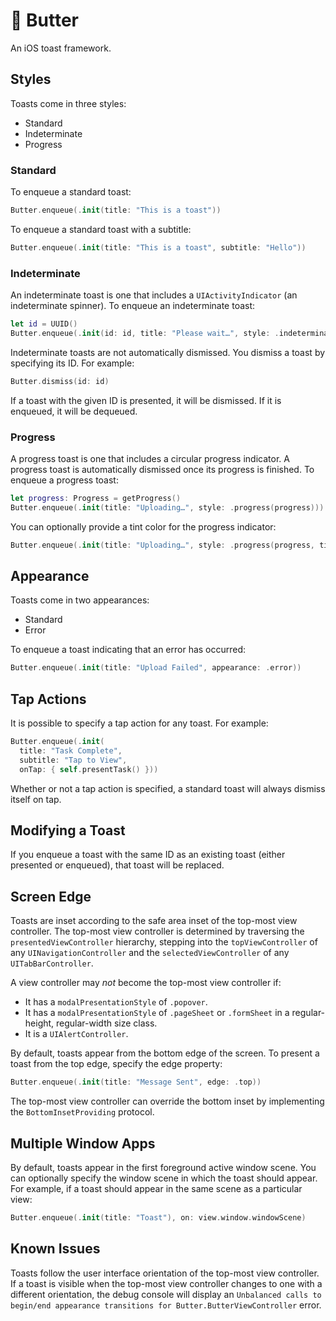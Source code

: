 # 🧈 Butter

An iOS toast framework.

## Styles

Toasts come in three styles:

* Standard
* Indeterminate
* Progress

### Standard

To enqueue a standard toast:

```swift
Butter.enqueue(.init(title: "This is a toast"))
```

To enqueue a standard toast with a subtitle:

```swift
Butter.enqueue(.init(title: "This is a toast", subtitle: "Hello"))
```

### Indeterminate

An indeterminate toast is one that includes a `UIActivityIndicator` (an indeterminate spinner). To enqueue an indeterminate toast:

```swift
let id = UUID()
Butter.enqueue(.init(id: id, title: "Please wait…", style: .indeterminate))
```

Indeterminate toasts are not automatically dismissed. You dismiss a toast by specifying its ID. For example:

```swift
Butter.dismiss(id: id)
```

If a toast with the given ID is presented, it will be dismissed. If it is enqueued, it will be dequeued.

### Progress

A progress toast is one that includes a circular progress indicator. A progress toast is automatically dismissed once its progress is finished. To enqueue a progress toast:

```swift
let progress: Progress = getProgress()
Butter.enqueue(.init(title: "Uploading…", style: .progress(progress)))
```

You can optionally provide a tint color for the progress indicator:

```swift
Butter.enqueue(.init(title: "Uploading…", style: .progress(progress, tintColor: .systemRed)))
```

## Appearance

Toasts come in two appearances:

* Standard
* Error

To enqueue a toast indicating that an error has occurred:

```swift
Butter.enqueue(.init(title: "Upload Failed", appearance: .error))
```

## Tap Actions

It is possible to specify a tap action for any toast. For example:

```swift
Butter.enqueue(.init(
  title: "Task Complete", 
  subtitle: "Tap to View", 
  onTap: { self.presentTask() }))
```

Whether or not a tap action is specified, a standard toast will always dismiss itself on tap.

## Modifying a Toast

If you enqueue a toast with the same ID as an existing toast (either presented or enqueued), that toast will be replaced.

## Screen Edge

Toasts are inset according to the safe area inset of the top-most view controller. The top-most view controller is determined by traversing the `presentedViewController` hierarchy, stepping into the `topViewController` of any `UINavigationController` and the `selectedViewController` of any `UITabBarController`.

A view controller may *not* become the top-most view controller if:

* It has a `modalPresentationStyle` of `.popover`.
* It has a `modalPresentationStyle` of `.pageSheet` or `.formSheet` in a  regular-height, regular-width size class.
* It is a `UIAlertController`.

By default, toasts appear from the bottom edge of the screen. To present a toast from the top edge, specify the edge property:

```swift
Butter.enqueue(.init(title: "Message Sent", edge: .top))
```

The top-most view controller can override the bottom inset by implementing the `BottomInsetProviding` protocol.

## Multiple Window Apps

By default, toasts appear in the first foreground active window scene. You can optionally specify the window scene in which the toast should appear. For example, if a toast should appear in the same scene as a particular view:

```swift
Butter.enqueue(.init(title: "Toast"), on: view.window.windowScene)
```

## Known Issues

Toasts follow the user interface orientation of the top-most view controller. If a toast is visible when the top-most view controller changes to one with a different orientation, the debug console will display an `Unbalanced calls to begin/end appearance transitions for Butter.ButterViewController` error.